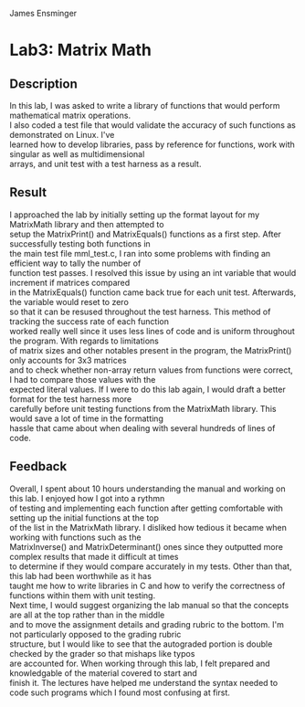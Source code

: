 James Ensminger

# Lab3: Matrix Math

## Description <br />
In this lab, I was asked to write a library of functions that would perform mathematical matrix operations. <br />
I also coded a test file that would validate the accuracy of such functions as demonstrated on Linux. I've <br />
learned how to develop libraries, pass by reference for functions, work with singular as well as multidimensional <br />
arrays, and unit test with a test harness as a result.

## Result <br />
I approached the lab by initially setting up the format layout for my MatrixMath library and then attempted to <br />
setup the MatrixPrint() and MatrixEquals() functions as a first step. After successfully testing both functions in <br />
the main test file mml_test.c, I ran into some problems with finding an efficient way to tally the number of <br />
function test passes. I resolved this issue by using an int variable that would increment if matrices compared <br />
in the MatrixEquals() function came back true for each unit test. Afterwards, the variable would reset to zero <br />
so that it can be resused throughout the test harness. This method of tracking the success rate of each function <br />
worked really well since it uses less lines of code and is uniform throughout the program. With regards to limitations <br />
of matrix sizes and other notables present in the program, the MatrixPrint() only accounts for 3x3 matrices <br />
and to check whether non-array return values from functions were correct, I had to compare those values with the <br />
expected literal values. If I were to do this lab again, I would draft a better format for the test harness more <br />
carefully before unit testing functions from the MatrixMath library. This would save a lot of time in the formatting <br />
hassle that came about when dealing with several hundreds of lines of code.

## Feedback <br />
Overall, I spent about 10 hours understanding the manual and working on this lab. I enjoyed how I got into a rythmn <br />
of testing and implementing each function after getting comfortable with setting up the initial functions at the top <br />
of the list in the MatrixMath library. I disliked how tedious it became when working with functions such as the <br />
MatrixInverse() and MatrixDeterminant() ones since they outputted more complex results that made it difficult at times <br />
to determine if they would compare accurately in my tests. Other than that, this lab had been worthwhile as it has <br />
taught me how to write libraries in C and how to verify the correctness of functions within them with unit testing. <br />
Next time, I would suggest organizing the lab manual so that the concepts are all at the top rather than in the middle <br />
and to move the assignment details and grading rubric to the bottom. I'm not particularly opposed to the grading rubric <br />
structure, but I would like to see that the autograded portion is double checked by the grader so that mishaps like typos <br />
are accounted for. When working through this lab, I felt prepared and knowledgable of the material covered to start and <br />
finish it. The lectures have helped me understand the syntax needed to code such programs which I found most confusing at first.